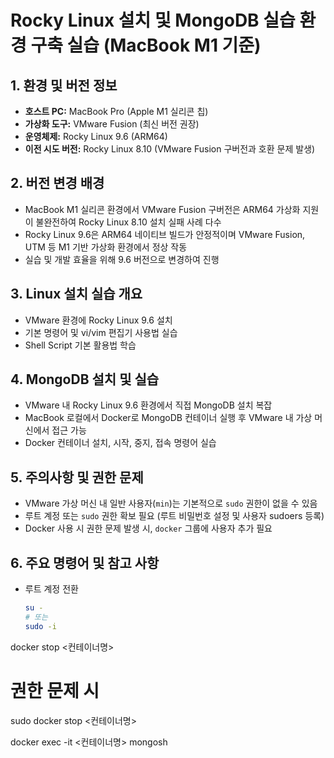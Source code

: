 # Rocky Linux 설치 및 MongoDB 실습 환경 구축 실습 (MacBook M1 기준)

## 1. 환경 및 버전 정보
- **호스트 PC:** MacBook Pro (Apple M1 실리콘 칩)
- **가상화 도구:** VMware Fusion (최신 버전 권장)
- **운영체제:** Rocky Linux 9.6 (ARM64)
- **이전 시도 버전:** Rocky Linux 8.10 (VMware Fusion 구버전과 호환 문제 발생)

## 2. 버전 변경 배경
- MacBook M1 실리콘 환경에서 VMware Fusion 구버전은 ARM64 가상화 지원이 불완전하여 Rocky Linux 8.10 설치 실패 사례 다수
- Rocky Linux 9.6은 ARM64 네이티브 빌드가 안정적이며 VMware Fusion, UTM 등 M1 기반 가상화 환경에서 정상 작동
- 실습 및 개발 효율을 위해 9.6 버전으로 변경하여 진행

## 3. Linux 설치 실습 개요
- VMware 환경에 Rocky Linux 9.6 설치
- 기본 명령어 및 vi/vim 편집기 사용법 실습
- Shell Script 기본 활용법 학습

## 4. MongoDB 설치 및 실습
- VMware 내 Rocky Linux 9.6 환경에서 직접 MongoDB 설치 복잡
- MacBook 로컬에서 Docker로 MongoDB 컨테이너 실행 후 VMware 내 가상 머신에서 접근 가능
- Docker 컨테이너 설치, 시작, 중지, 접속 명령어 실습

## 5. 주의사항 및 권한 문제
- VMware 가상 머신 내 일반 사용자(`min`)는 기본적으로 `sudo` 권한이 없을 수 있음
- 루트 계정 또는 `sudo` 권한 확보 필요 (루트 비밀번호 설정 및 사용자 sudoers 등록)
- Docker 사용 시 권한 문제 발생 시, `docker` 그룹에 사용자 추가 필요

## 6. 주요 명령어 및 참고 사항
- 루트 계정 전환
  ```bash
  su -
  # 또는
  sudo -i
  
docker stop <컨테이너명>
# 권한 문제 시
sudo docker stop <컨테이너명>

docker exec -it <컨테이너명> mongosh

```
